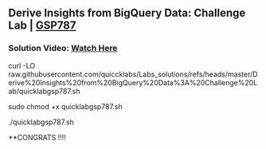 

## Derive Insights from BigQuery Data: Challenge Lab | [GSP787](https://www.cloudskillsboost.google/focuses/11988?parent=catalog)

###  **Solution Video:** [Watch Here](https://youtu.be/XEqk1J6tMJ4)



curl -LO raw.githubusercontent.com/quiccklabs/Labs_solutions/refs/heads/master/Derive%20Insights%20from%20BigQuery%20Data%3A%20Challenge%20Lab/quicklabgsp787.sh


sudo chmod +x quicklabgsp787.sh

./quicklabgsp787.sh


 **CONGRATS !!!!



